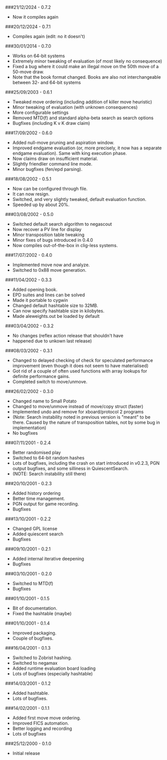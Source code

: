 ###21/12/2024 - 0.7.2
* Now it compiles again 

###20/12/2024 - 0.7.1
* Compiles again (edit: no it doesn't) 

###30/01/2014 - 0.7.0
* Works on 64-bit systems
* Extremely minor tweaking of evaluation (of most likely no consequence)
* Fixed a bug where it could make an illegal move on the 50th move of a 50-move draw.
* Note that the book format changed. Books are also not interchangeable between 32- and 64-bit systems

###25/09/2003 - 0.6.1
* Tweaked move ordering (including addition of killer move heuristic)
* Minor tweaking of evaluation (with unknown consequences)
* More configurable settings
* Removed MTD(f) and standard alpha-beta search as search options
* Bugfixes (including K v K draw claim)

###17/09/2002 - 0.6.0
* Added null-move pruning and aspiration window.
* Improved endgame evaluation (or, more precisely, it now has a separate endgame evaluation).  Same with king execution phase.
* Now claims draw on insufficient material.
* Slightly friendlier command line mode.
* Minor bugfixes (fen/epd parsing).

###18/08/2002 - 0.5.1
* Now can be configured through file.
* It can now resign.
* Switched, and very slightly tweaked, default evaluation function.
* Speeded up by about 20%.

###03/08/2002 - 0.5.0
* Switched default search algorithm to negascout
* Now recover a PV line for display
* Minor transposition table tweaking
* Minor fixes of bugs introduced in 0.4.0
* Now compiles out-of-the-box in clig-less systems.

###17/07/2002 - 0.4.0
* Implemented move now and analyze.
* Switched to 0x88 move generation.

###11/04/2002 - 0.3.3
* Added opening book.
* EPD suites and lines can be solved
* Made it portable to cygwin
* Changed default hashtable size to 32MB.
* Can now specify hashtable size in kilobytes.
* Made aleweights.out be loaded by default

###03/04/2002 - 0.3.2
* No changes (reflex action release that shouldn't have 
* happened due to unkown last release)

###08/03/2002 - 0.3.1
* Changed to delayed checking of check for speculated performance improvement (even though it does not seem to have materialised)
* Got rid of a couple of often used functions with array lookups for definite performance gains.
* Completed switch to move/unmove.

###26/02/2002 - 0.3.0
* Changed name to Small Potato
* Changed to move/unmove instead of move/copy struct (faster)
* Implemented undo and remove for xboard/protocol 2 programs
* (Note:  Search instability noted in previous version is "meant" to be there. Caused by the nature of transposition tables, not by some bug in implementation)
* No bugfixes

###07/11/2001 - 0.2.4
* Better randomised play
* Switched to 64-bit random hashes
* Lots of bugfixes, including the crash on start introduced in v0.2.3, PGN output bugfixes, and some silliness in QuiescentSearch.
* (NOTE:  Search instability still there)

###20/10/2001 - 0.2.3
* Added history ordering
* Better time management.
* PGN output for game recording.
* Bugfixes

###13/10/2001 - 0.2.2
* Changed GPL license
* Added quiescent search
* Bugfixes

###09/10/2001 - 0.2.1
* Added internal iterative deepening
* Bugfixes

###03/10/2001 - 0.2.0
* Switched to MTD(f)
* Bugfixes

###01/10/2001 - 0.1.5
* Bit of documentation.
* Fixed the hashtable (maybe)

###01/10/2001 - 0.1.4
* Improved packaging.
* Couple of bugfixes.

###16/04/2001 - 0.1.3
* Switched to Zobrist hashing.
* Switched to negamax
* Added runtime evaluation board loading
* Lots of bugfixes (especially hashtable)

###14/03/2001 - 0.1.2
* Added hashtable.
* Lots of bugfixes.

###14/02/2001 - 0.1.1
* Added first move move ordering.
* Improved FICS automation.
* Better logging and recording
* Lots of bugfixes

###25/12/2000 - 0.1.0
* Initial release

